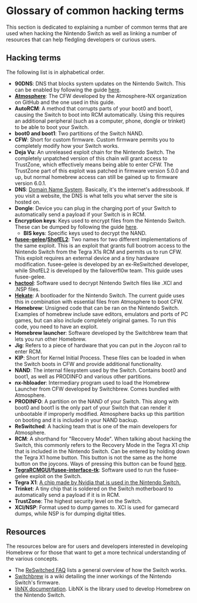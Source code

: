 # Glossary of common hacking terms

This section is dedicated to explaining a number of common terms that are used when hacking the Nintendo Switch as well as linking a number of resources that can help fledgling developers or curious users.

## Hacking terms

The following list is in alphabetical order.

- **90DNS**: DNS that blocks system updates on the Nintendo Switch. This can be enabled by following the guide [here](blocking_updates.md).
- **[Atmosphere](https://github.com/Atmosphere-NX/Atmosphere)**: The CFW developed by the Atmosphere-NX organization on GitHub and the one used in this guide.
- **AutoRCM**: A method that corrupts parts of your boot0 and boot1, causing the Switch to boot into RCM automatically. Using this requires an additional peripheral (such as a computer, phone, dongle or trinket) to be able to boot your Switch.
- **boot0 and boot1**: Two partitions of the Switch NAND.
- **CFW**: Short for custom firmware. Custom firmware permits you to completely modify how your Switch works.
- **Deja Vu**: An unreleased exploit chain for the Nintendo Switch. The completely unpatched version of this chain will grant access to TrustZone, which effectively means being able to enter CFW. The TrustZone part of this exploit was patched in firmware version 5.0.0 and up, but normal homebrew access can still be gained up to firmware version 6.0.1.
- **DNS**: [Domain Name System](https://en.wikipedia.org/wiki/Domain_Name_System). Basically, it's the internet's addressbook. If you visit a website, the DNS is what tells you what server the site is hosted on.
- **Dongle**: Device you can plug in the charging port of your Switch to automatically send a payload if your Switch is in RCM.
- **Encryption keys**: Keys used to encrypt files from the Nintendo Switch. These can be dumped by following the guide [here](dumping_title_keys.md).
  - **BIS keys**: Specific keys used to decrypt the NAND.
- **[fusee-gelee](https://github.com/Qyriad/fusee-launcher/blob/master/report/fusee_gelee.md)/[ShofEL2](https://github.com/fail0verflow/shofel2)**: Two names for two different implementations of the same exploit. This is an exploit that grants full bootrom access to the Nintendo Switch from the Tegra X1s RCM and permits us to run CFW. This exploit requires an external device and a tiny hardware modification. fusee-gelee is developed by an ex-ReSwitched developer, while ShofEL2 is developed by the failoverfl0w team. This guide uses fusee-gelee.
- **[hactool](https://github.com/SciresM/hactool)**: Software used to decrypt Nintendo Switch files like .XCI and .NSP files.
- **[Hekate](https://github.com/CTCaer/hekate)**: A bootloader for the Nintendo Switch. The current guide uses this in combination with essential files from Atmosphere to boot CFW.
- **Homebrew**: Unsigned code that can be ran on the Nintendo Switch. Examples of homebrew include save editors, emulators and ports of PC games, but can also include completely original games. To run this code, you need to have an exploit.
- **Homebrew launcher**: Software developed by the Switchbrew team that lets you run other Homebrew.
- **Jig**: Refers to a piece of hardware that you can put in the Joycon rail to enter RCM.
- **KIP**: Short for Kernel Initial Process. These files can be loaded in when the Switch boots in CFW and provide additional functionality.
- **NAND**: The internal filesystem used by the Switch. Contains boot0 and boot1, as well as PRODINFO and various other partitions.
- **nx-hbloader**: Intermediary program used to load the Homebrew Launcher from CFW developed by Switchbrew. Comes bundled with Atmosphere.
- **PRODINFO**: A partition on the NAND of your Switch. This along with boot0 and boot1 is the only part of your Switch that can render it unbootable if improperly modified. Atmosphere backs up this partition on booting and it is included in your NAND backup.
- **ReSwitched**: A hacking team that is one of the main developers for Atmosphere.
- **RCM**: A shorthand for "Recovery Mode". When talking about hacking the Switch, this commonly refers to the Recovery Mode in the Tegra X1 chip that is included in the Nintendo Switch. Can be entered by holding down the Tegra X1 home button. This button is not the same as the home button on the joycons. Ways of pressing this button can be found [here](../user_guide/emummc/entering_rcm.md).
- **[TegraRCMGUI](https://github.com/eliboa/TegraRcmGUI/releases)/[fusee-interface-tk](https://github.com/nh-server/fusee-interfacee-tk/releases)**: Software used to run the fusee-gelee exploit on the Switch.
- **Tegra X1**: [A chip made by Nvidia that is used in the Nintendo Switch.](https://en.wikipedia.org/wiki/Tegra#Tegra_X1)
- **Trinket**: A tiny chip that is soldered on the Switch motherboard to automatically send a payload if it is in RCM.
- **TrustZone**: The highest security level on the Switch.
- **XCI/NSP**: Format used to dump games to. XCI is used for gamecard dumps, while NSP is for dumping digital titles.

## Resources

The resources below are for users and developers interested in developing Homebrew or for those that want to get a more technical understanding of the various concepts.

- The [ReSwitched FAQ](https://reswitched.github.io/faq/) lists a general overview of how the Switch works.
- [Switchbrew](https://switchbrew.org) is a wiki detailing the inner workings of the Nintendo Switch's firmware.
- [libNX documentation](https://switchbrew.github.io/libnx/index.html). LibNX is the library used to develop Homebrew on the Nintendo Switch.

